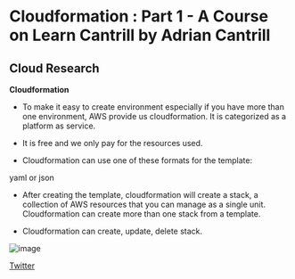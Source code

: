 

# Cloudformation : Part 1 - A Course on Learn Cantrill by Adrian Cantrill


## Cloud Research

**Cloudformation**

- To make it easy to create environment especially if you have more than one environment, AWS provide us cloudformation. It is categorized as a platform as service. 

- It is free and we only pay for the resources used.

- Cloudformation can use one of these formats for the template:

yaml or json

- After creating the template, cloudformation will create a stack, a collection of AWS resources that you can manage as a single unit. Cloudformation can create more than one stack from a template.

- Cloudformation can create, update, delete stack.


![image](https://user-images.githubusercontent.com/99172259/169342517-ab5252f0-5775-4cb3-b3f1-17b6d5f11fe6.png)



[Twitter](https://twitter.com/JoeSeven08/status/1527319145658073090)
